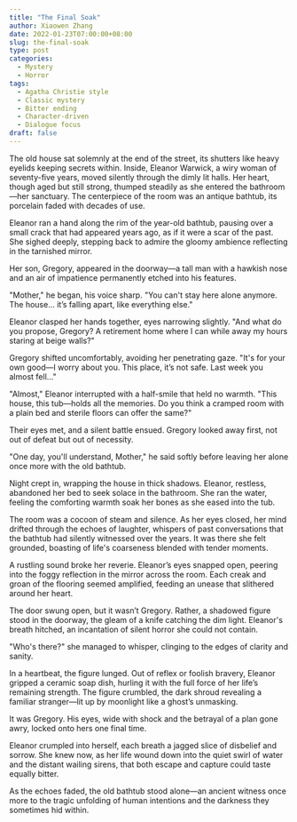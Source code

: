 ```yaml
---
title: "The Final Soak"
author: Xiaowen Zhang
date: 2022-01-23T07:00:00+08:00
slug: the-final-soak
type: post
categories:
  - Mystery
  - Horror
tags:
  - Agatha Christie style
  - Classic mystery
  - Bitter ending
  - Character-driven
  - Dialogue focus
draft: false
---
```


The old house sat solemnly at the end of the street, its shutters like heavy eyelids keeping secrets within. Inside, Eleanor Warwick, a wiry woman of seventy-five years, moved silently through the dimly lit halls. Her heart, though aged but still strong, thumped steadily as she entered the bathroom—her sanctuary. The centerpiece of the room was an antique bathtub, its porcelain faded with decades of use.

Eleanor ran a hand along the rim of the year-old bathtub, pausing over a small crack that had appeared years ago, as if it were a scar of the past. She sighed deeply, stepping back to admire the gloomy ambience reflecting in the tarnished mirror.

Her son, Gregory, appeared in the doorway—a tall man with a hawkish nose and an air of impatience permanently etched into his features. 

"Mother," he began, his voice sharp. "You can't stay here alone anymore. The house... it’s falling apart, like everything else."

Eleanor clasped her hands together, eyes narrowing slightly. "And what do you propose, Gregory? A retirement home where I can while away my hours staring at beige walls?"

Gregory shifted uncomfortably, avoiding her penetrating gaze. "It's for your own good—I worry about you. This place, it’s not safe. Last week you almost fell..."

"Almost," Eleanor interrupted with a half-smile that held no warmth. "This house, this tub—holds all the memories. Do you think a cramped room with a plain bed and sterile floors can offer the same?"

Their eyes met, and a silent battle ensued. Gregory looked away first, not out of defeat but out of necessity.

"One day, you'll understand, Mother," he said softly before leaving her alone once more with the old bathtub.

Night crept in, wrapping the house in thick shadows. Eleanor, restless, abandoned her bed to seek solace in the bathroom. She ran the water, feeling the comforting warmth soak her bones as she eased into the tub. 

The room was a cocoon of steam and silence. As her eyes closed, her mind drifted through the echoes of laughter, whispers of past conversations that the bathtub had silently witnessed over the years. It was there she felt grounded, boasting of life's coarseness blended with tender moments.

A rustling sound broke her reverie. Eleanor’s eyes snapped open, peering into the foggy reflection in the mirror across the room. Each creak and groan of the flooring seemed amplified, feeding an unease that slithered around her heart.

The door swung open, but it wasn’t Gregory. Rather, a shadowed figure stood in the doorway, the gleam of a knife catching the dim light. Eleanor's breath hitched, an incantation of silent horror she could not contain.

"Who's there?" she managed to whisper, clinging to the edges of clarity and sanity.

In a heartbeat, the figure lunged. Out of reflex or foolish bravery, Eleanor gripped a ceramic soap dish, hurling it with the full force of her life’s remaining strength. The figure crumbled, the dark shroud revealing a familiar stranger—lit up by moonlight like a ghost’s unmasking.

It was Gregory. His eyes, wide with shock and the betrayal of a plan gone awry, locked onto hers one final time.

Eleanor crumpled into herself, each breath a jagged slice of disbelief and sorrow. She knew now, as her life wound down into the quiet swirl of water and the distant wailing sirens, that both escape and capture could taste equally bitter.

As the echoes faded, the old bathtub stood alone—an ancient witness once more to the tragic unfolding of human intentions and the darkness they sometimes hid within.  